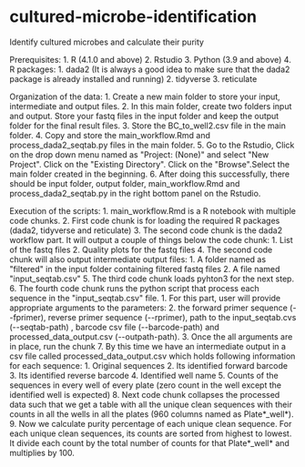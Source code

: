 # cultured-microbe-identification
Identify cultured microbes and calculate their purity

Prerequisites:
	1. R (4.1.0 and above)
	2. Rstudio
	3. Python (3.9 and above) 
	4. R packages:
		1. dada2 (It is always a good idea to make sure that the dada2 package is already installed and running)
		2. tidyverse
		3. reticulate

Organization of the data:
	1. Create a new main folder to store your input, intermediate and output files.
	2. In this main folder,  create two folders input and output. Store your fastq files in the input folder and keep the output folder for the final result files.
	3. Store the BC_to_well2.csv file in the main folder.
	4. Copy and store the main_workflow.Rmd and process_dada2_seqtab.py files in the main folder.
	5. Go to the Rstudio, Click on the drop down menu named as "Project: (None)" and select "New Project". Click on the "Existing Directory". Click on the "Browse".Select the main folder created in the beginning.
	6. After doing this successfully, there should be input folder, output folder, main_workflow.Rmd and process_dada2_seqtab.py in the right bottom panel on the Rstudio.


Execution of the scripts:
	1. main_workflow.Rmd is a R notebook with multiple code chunks.
	2. First code chunk is for loading the required R packages (dada2, tidyverse and reticulate)
	3. The second code chunk is the dada2 workflow part. It will output a couple of things below the code chunk:
		1. List of the fastq files
		2. Quality plots for the fastq files
	4. The second code chunk will also output intermediate output files:
		1. A folder named as "filtered" in the input folder containing filtered fastq files
		2. A file named "input_seqtab.csv"
	5. The third code chunk loads pyhton3 for the next step.
	6. The fourth code chunk runs the python script that process each sequence in the "input_seqtab.csv" file.
		1. For this part, user will provide appropriate arguments to the parameters:
		2.  the forward primer sequence (--fprimer), reverse primer sequence (--rprimer), path to the input_seqtab.cvs (--seqtab-path) , barcode csv file (--barcode-path) and processed_data_output.csv (--outpath-path).
		3. Once the all arguments are in place, run the chunk
	7. By this time we have an intermediate output in a csv file called processed_data_output.csv which holds following information for each sequence:
		1. Original sequences
		2. Its identified forward barcode
		3. Its identified reverse barcode
		4. Identified well name
		5. Counts of the sequences in every well of every plate (zero count in the well except the identified well is expected)
	8. Next code chunk collapses the processed data such that we get a table with all the unique clean sequences with their counts in all the wells in all the plates (960 columns named as Plate*_well*).
	9. Now we calculate purity percentage of each unique clean sequence. For each unique clean sequences, its counts are sorted from highest to lowest. It divide each count by the total number of counts for that Plate*_well* and multiplies by 100.
 
